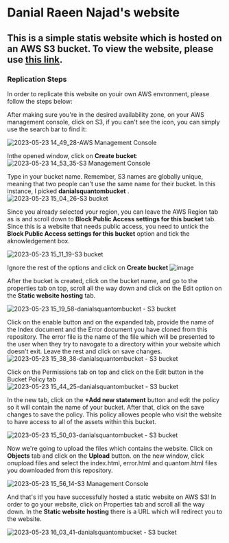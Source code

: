 # Danial Raeen Najad's website

## This is a simple statis website which is hosted on an AWS S3 bucket. To view the website, please use [this link](http://danialsquantombucket.s3-website-ap-southeast-2.amazonaws.com/).

### **Replication Steps**

In order to replicate this website on youir own AWS envronment, please follow the steps below:

After making sure you're in the desired availability zone, on your AWS management console, click on S3, if you can't see the icon, you can simply use the search bar to find it:


![2023-05-23 14_49_28-AWS Management Console](https://github.com/DEVOP-WITH-DANIAL/Danial-s-quantom-s3/assets/87901858/2429d803-5f18-4b65-a087-3248479741d2)


Inthe opened window, click on **Create bucket**:
![2023-05-23 14_53_35-S3 Management Console](https://github.com/DEVOP-WITH-DANIAL/Danial-s-quantom-s3/assets/87901858/9437304b-2f09-41a2-a36e-8b06a101accc)

Type in your bucket name. Remember, S3 names are globally unique, meaning that two people can't use the same name for their bucket. In this instance, I picked **danialsquantombucket** . 
![2023-05-23 15_04_26-S3 bucket](https://github.com/DEVOP-WITH-DANIAL/Danial-s-quantom-s3/assets/87901858/328fe174-6794-4ea0-9034-1f595a893a07)


Since you already selected your region, you can leave the AWS Region tab as is and scroll down to **Block Public Access settings for this bucket** tab. Since this is a website that needs public access, you need to untick the **Block Public Access settings for this bucket** option and tick the aknowledgement box. 

![2023-05-23 15_11_19-S3 bucket](https://github.com/DEVOP-WITH-DANIAL/Danial-s-quantom-s3/assets/87901858/166f46b9-7527-4559-a135-a18c0f8c6d3e)


Ignore the rest of the options and click on **Create bucket** ![image](https://github.com/DEVOP-WITH-DANIAL/Danial-s-quantom-s3/assets/87901858/5e7815e7-0613-42aa-afad-370520a8211f)



After the bucket is created, click on the bucket name, and go to the properties tab on top, scroll all the way down and click on the Edit option on the **Static website hosting** tab. 

![2023-05-23 15_19_58-danialsquantombucket - S3 bucket](https://github.com/DEVOP-WITH-DANIAL/Danial-s-quantom-s3/assets/87901858/dd898c18-bc20-44e3-9875-0211121f6e62)

Click on the enable button and on the expanded tab, provide the name of the Index document and the Error document you have cloned from this repository. The error file is the name of the file which will be presented to the user when they try to navogate to a directory within your website which doesn't exit.
Leave the rest and click on save changes. 
![2023-05-23 15_38_38-danialsquantombucket - S3 bucket](https://github.com/DEVOP-WITH-DANIAL/Danial-s-quantom-s3/assets/87901858/4e49335b-a283-48a6-ac95-1c2e8f201f17)

Click on the Permissions tab on top and click on the Edit button in the Bucket Policy tab
![2023-05-23 15_44_25-danialsquantombucket - S3 bucket](https://github.com/DEVOP-WITH-DANIAL/Danial-s-quantom-s3/assets/87901858/06ce7126-026c-47b6-8e01-6b5dc599b594)

In the new tab, click on the **+Add new statement** button and edit the policy so it will contain the name of your bucket. After that, click on the save changes to save the policy. This policy allowes people who visit the website to have access to all of the assets within this bucket.


![2023-05-23 15_50_03-danialsquantombucket - S3 bucket](https://github.com/DEVOP-WITH-DANIAL/Danial-s-quantom-s3/assets/87901858/ac352a3f-90c8-454a-8cf9-891d7643b2a8)

Now we're going to upload the files which contains the website. Click on **Objects** tab and click on the **Upload** button. on the new window, click onupload files and select the index.html, error.html and quantom.html files you downloaded from this repository.



![2023-05-23 15_56_14-S3 Management Console](https://github.com/DEVOP-WITH-DANIAL/Danial-s-quantom-s3/assets/87901858/c90e53f0-1467-4932-9dd8-10e0d51bc5a5)



And that's it! you have successfully hosted a static website on AWS S3! In order to go your website, click on Properties tab and scroll all the way down. In the **Static website hosting** there is a URL which will redirect you to the website. 


![2023-05-23 16_03_41-danialsquantombucket - S3 bucket](https://github.com/DEVOP-WITH-DANIAL/Danial-s-quantom-s3/assets/87901858/2d101aed-072f-4bed-a2f6-153fc50093d3)


